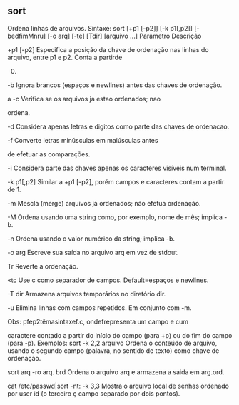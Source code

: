 ## sort

Ordena linhas de arquivos.
Sintaxe: sort [+p1 [-p2]] [-k p1[,p2]] [-bedfimMnru]
[-o arq] [-te] [Tdir] [arquivo ...]
Parâmetro Descrição

+p1 [-p2] Especifica a posição da chave de ordenação nas
linhas do arquivo, entre p1 e p2. Conta a partirde

0.

-b Ignora brancos (espaços e newlines) antes das
chaves de ordenação.

a -c Verifica se os arquivos ja estao ordenados; nao

ordena.

-d Considera apenas letras e digitos como parte
das chaves de ordenacao.

-f Converte letras minúsculas em maiúsculas antes

de efetuar as comparações.

-i Considera parte das chaves apenas os
caracteres visíveis num terminal.

-k p1[,p2] Similar a +p1 [-p2], porém campos e caracteres
contam a partir de 1.

-m Mescla (merge) arquivos já ordenados; não
efetua ordenação.

-M Ordena usando uma string como, por exemplo,
nome de mês; implica -b.

-n Ordena usando o valor numérico da string; implica
-b.

-o arg Escreve sua saída no arquivo arq em vez de
stdout.

Tr Reverte a ordenação.

«tc Use c como separador de campos.
Default=espaços e newlines.

-T dir Armazena arquivos temporários no diretório dir.

-u Elimina linhas com campos repetidos. Em
conjunto com -m.

Obs: pfep2têmasintaxef.c, ondefrepresenta um campo e cum

caractere contado a partir do início do campo (para +p) ou do
fim do campo (para -p).
Exemplos:
sort -k 2,2 arquivo
Ordena o conteúdo de arquivo, usando o segundo campo (palavra,
no sentido de texto) como chave de ordenação.

sort arq -ro arq. brd
Ordena o arquivo arq e armazena a saida em arg.ord.

cat /etc/passwd|sort -nt: -k 3,3
Mostra o arquivo local de senhas ordenado por user id (o terceiro
ç campo separado por dois pontos).




